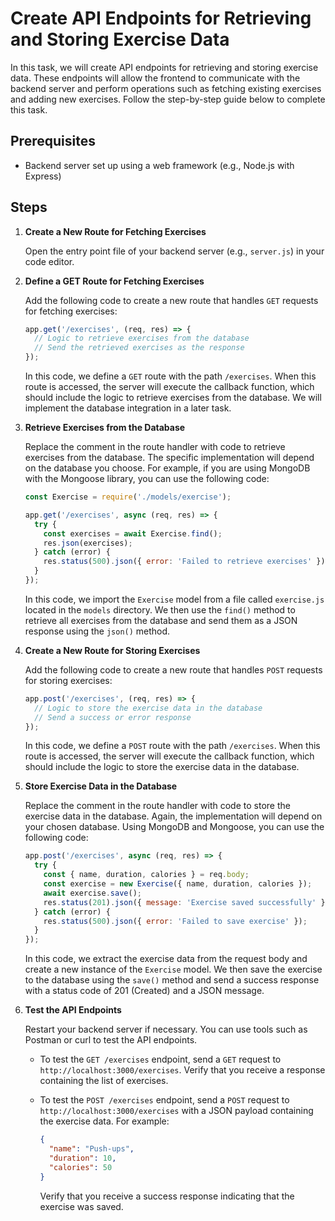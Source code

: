 # Create API Endpoints for Retrieving and Storing Exercise Data

In this task, we will create API endpoints for retrieving and storing exercise data. These endpoints will allow the frontend to communicate with the backend server and perform operations such as fetching existing exercises and adding new exercises. Follow the step-by-step guide below to complete this task.

## Prerequisites

- Backend server set up using a web framework (e.g., Node.js with Express)

## Steps

1. **Create a New Route for Fetching Exercises**

   Open the entry point file of your backend server (e.g., `server.js`) in your code editor.

2. **Define a GET Route for Fetching Exercises**

   Add the following code to create a new route that handles `GET` requests for fetching exercises:

   ```javascript
   app.get('/exercises', (req, res) => {
     // Logic to retrieve exercises from the database
     // Send the retrieved exercises as the response
   });
   ```

   In this code, we define a `GET` route with the path `/exercises`. When this route is accessed, the server will execute the callback function, which should include the logic to retrieve exercises from the database. We will implement the database integration in a later task.

3. **Retrieve Exercises from the Database**

   Replace the comment in the route handler with code to retrieve exercises from the database. The specific implementation will depend on the database you choose. For example, if you are using MongoDB with the Mongoose library, you can use the following code:

   ```javascript
   const Exercise = require('./models/exercise');

   app.get('/exercises', async (req, res) => {
     try {
       const exercises = await Exercise.find();
       res.json(exercises);
     } catch (error) {
       res.status(500).json({ error: 'Failed to retrieve exercises' });
     }
   });
   ```

   In this code, we import the `Exercise` model from a file called `exercise.js` located in the `models` directory. We then use the `find()` method to retrieve all exercises from the database and send them as a JSON response using the `json()` method.

4. **Create a New Route for Storing Exercises**

   Add the following code to create a new route that handles `POST` requests for storing exercises:

   ```javascript
   app.post('/exercises', (req, res) => {
     // Logic to store the exercise data in the database
     // Send a success or error response
   });
   ```

   In this code, we define a `POST` route with the path `/exercises`. When this route is accessed, the server will execute the callback function, which should include the logic to store the exercise data in the database.

5. **Store Exercise Data in the Database**

   Replace the comment in the route handler with code to store the exercise data in the database. Again, the implementation will depend on your chosen database. Using MongoDB and Mongoose, you can use the following code:

   ```javascript
   app.post('/exercises', async (req, res) => {
     try {
       const { name, duration, calories } = req.body;
       const exercise = new Exercise({ name, duration, calories });
       await exercise.save();
       res.status(201).json({ message: 'Exercise saved successfully' });
     } catch (error) {
       res.status(500).json({ error: 'Failed to save exercise' });
     }
   });
   ```

   In this code, we extract the exercise data from the request body and create a new instance of the `Exercise` model. We then save the exercise to the database using the `save()` method and send a success response with a status code of 201 (Created) and a JSON message.

6. **Test the API Endpoints**

   Restart your backend server if necessary. You can use tools such as Postman or curl to test the API endpoints.

   - To test the `GET /exercises` endpoint, send a `GET` request to `http://localhost:3000/exercises`. Verify that you receive a response containing the list of exercises.

   - To test the `POST /exercises` endpoint, send a `POST` request to `http://localhost:3000/exercises` with a JSON payload containing the exercise data. For example:

     ```json
     {
       "name": "Push-ups",
       "duration": 10,
       "calories": 50
     }
     ```

     Verify that you receive a success response indicating that the exercise was saved.

